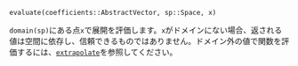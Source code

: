 ```
evaluate(coefficients::AbstractVector, sp::Space, x)
```

`domain(sp)`にある点`x`で展開を評価します。`x`がドメインにない場合、返される値は空間に依存し、信頼できるものではありません。ドメイン外の値で関数を評価するには、[`extrapolate`](@ref)を参照してください。
